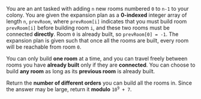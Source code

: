 You are an ant tasked with adding `n` new rooms numbered `0` to `n-1` to your colony. You are given the expansion plan as a **0-indexed** integer array of length `n`, `prevRoom`, where `prevRoom[i]` indicates that you must build room `prevRoom[i]` before building room `i`, and these two rooms must be connected **directly**. Room `0` is already built, so `prevRoom[0] = -1`. The expansion plan is given such that once all the rooms are built, every room will be reachable from room `0`.

You can only build **one room** at a time, and you can travel freely between rooms you have **already built** only if they are **connected**. You can choose to build **any room** as long as its **previous room** is already built.

Return the **number of different orders** you can build all the rooms in. Since the answer may be large, return it **modulo** <code>10<sup>9</sup> + 7</code>.